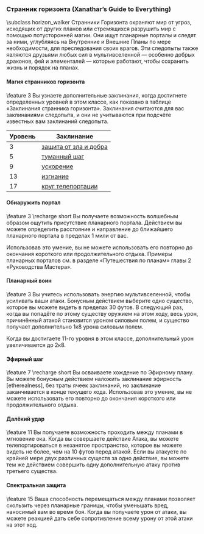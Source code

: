 ### Странник горизонта (Xanathar’s Guide to Everything)
\subclass horizon_walker Странники Горизонта охраняют мир от угроз, исходящих от других планов или стремящихся разрушить мир с помощью потусторонней магии. Они ищут планарные порталы и следят за ними, углубляясь на Внутренние и Внешние Планы по мере необходимости, для преследования своих врагов. Эти следопыты также являются друзьями любых сил в мультивселенной — особенно добрых драконов, фей и элементалей — которые работают, чтобы сохранить жизнь и порядок на планах.

#### Магия странников горизонта
\feature 3
Вы узнаете дополнительные заклинания, когда достигнете определенных уровней в этом классе, как показано в таблице «Заклинания странника горизонта». Заклинания считаются для вас заклинаниями следопыта, и они не учитываются при подсчёте известных вам заклинаний следопыта.

Уровень | Заклинание
---|---
3 | [защита от зла и добра](spell.protection_from_evil_and_good)
5 | [туманный шаг](spell.misty_step)
9 | [ускорение](spell.haste)
13 | [изгнание](spell.banishment)
17 | [круг телепортации](spell.teleportation_circle)

#### Обнаружить портал
\feature 3
\recharge short
Вы получаете возможность волшебным образом ощутить присутствие планарного портала. Действием вы можете определить расстояние и направление до ближайшего планарного портала в пределах 1 мили от вас.

Использовав это умение, вы не можете использовать его повторно до окончания короткого или продолжительного отдыха. Примеры планарных порталов см. в разделе «Путешествия по планам» главы 2 «Руководства Мастера».

#### Планарный воин
\feature 3
Вы учитесь использовать энергию мультивселенной, чтобы усиливать ваши атаки.
Бонусным действием выберите одно существо, которое вы можете видеть в пределах 30 футов. В следующий раз, когда вы попадёте по этому существу оружием на этом ходу, весь урон, причинённый атакой становится уроном силовым полем, и существо получает дополнительно 1к8 урона силовым полем.

Когда вы достигаете 11-го уровня в этом классе, дополнительный урон увеличивается до 2к8.

#### Эфирный шаг
\feature 7
\recharge short
Вы осваиваете хождение по Эфирному плану. Вы можете бонусным действием наложить заклинание эфирность [etherealness], без траты ячеек заклинаний, но заклинание заканчивается в конце текущего хода. Использовав это умение, вы не можете использовать его повторно до окончания короткого или продолжительного отдыха.

#### Далёкий удар
\feature 11
Вы получаете возможность проходить между планами в мгновение ока. Когда вы совершаете действие Атака, вы можете телепортироваться в незанятое пространство, которое вы можете видеть не более, чем на 10 футов перед атакой.
Если вы атакуете по крайней мере двух различных существ за одно действие, вы можете тем же действием совершить одну дополнительную атаку против третьего существа.

#### Спектральная защита
\feature 15
Ваша способность перемещаться между планами позволяет скользить через планарные границы, чтобы уменьшать вред, наносимый вам во время боя. Когда вы получаете урон от атаки, вы можете реакцией дать себе сопротивление всему урону от этой атаки на этот ход.
